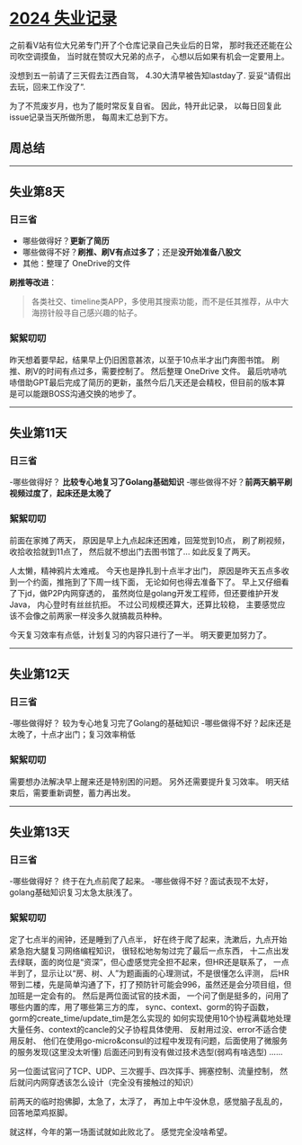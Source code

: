 # [2024 失业记录](https://github.com/Narglc/gitblog/issues/4)

之前看V站有位大兄弟专门开了个仓库记录自己失业后的日常，
那时我还还能在公司吹空调摸鱼，
当时就在赞叹大兄弟的点子，
心想以后如果有机会一定要用上。

没想到五一前请了三天假去江西自驾，
4.30大清早被告知lastday了.
妥妥“请假出去玩，回来工作没了“.

为了不荒废岁月，也为了能时常反复自省。
因此，特开此记录，
以每日回复此issue记录当天所做所思，
每周末汇总到下方。

## 周总结

---

## 失业第8天
### 日三省
- 哪些做得好？**更新了简历**
- 哪些做得不好？**刷推、刷V有点过多了**；还是**没开始准备八股文**
- 其他：整理了 OneDrive的文件

**刷推等改进**：
> 各类社交、timeline类APP，多使用其搜索功能，而不是任其推荐，从中大海捞针般寻自己感兴趣的帖子。


### 絮絮叨叨
昨天想着要早起，结果早上仍旧困意甚浓，以至于10点半才出门奔图书馆。
刷推、刷V的时间有点过多，需要控制了。
然后整理 OneDrive 文件。
最后吭哧吭哧借助GPT最后完成了简历的更新，虽然今后几天还是会精校，但目前的版本算是可以能跟BOSS沟通交换的地步了。

---

## 失业第11天

### 日三省
-哪些做得好？ **比较专心地复习了Golang基础知识**
-哪些做得不好？**前两天躺平刷视频过度了**，**起床还是太晚了**

### 絮絮叨叨
前面在家摊了两天，
原因是早上九点起床还困难，回笼觉到10点，
刷了刷视频，收拾收拾就到11点了，
然后就不想出门去图书馆了...
如此反复了两天。

人太懒，精神鸦片太难戒。
今天也是挣扎到十点半才出门，
原因是昨天五点多收到一个约面，推拖到了下周一线下面，
无论如何也得去准备下了。
早上又仔细看了下jd，做P2P内网穿透的，
虽然岗位是golang开发工程师，但还要维护开发Java，
内心登时有丝丝抗拒。
不过公司规模还算大，还算比较稳，
主要感觉应该不会像之前两家一样没多久就搞裁员种种。

今天复习效率有点低，计划复习的内容只进行了一半。
明天要更加努力了。

---

## 失业第12天

### 日三省
-哪些做得好？ 较为专心地复习完了Golang的基础知识
-哪些做得不好？起床还是太晚了，十点才出门；复习效率稍低

### 絮絮叨叨
需要想办法解决早上醒来还是特别困的问题。
另外还需要提升复习效率。
明天结束后，需要重新调整，蓄力再出发。

---

## 失业第13天

### 日三省
-哪些做得好？ 终于在九点前爬了起来。
-哪些做得不好？面试表现不太好，golang基础知识复习太急太肤浅了。

### 絮絮叨叨
定了七点半的闹钟，还是睡到了八点半，
好在终于爬了起来，洗漱后，九点开始紧急抱大腿复习网络编程知识，
很轻松地匆匆过完了最后一点东西，
十二点出发去绿联，面的岗位是“资深”，但心虚感觉完全担不起来，但HR还是联系了，
一点半到了，显示让以“房、树、人”为题画画的心理测试，不是很懂怎么评测，
后HR带到二楼，先是简单沟通了下，打了预防针可能会996，虽然还是会分项目组，但加班是一定会有的。
然后是两位面试官的技术面，
一个问了倒是挺多的，问用了哪些内置的库，用了哪些第三方的库，
sync、context、gorm的钩子函数，gorm的create_time/update_tim是怎么实现的
如何实现使用10个协程满载地处理大量任务、context的cancle的父子协程具体使用、
反射用过没、error不适合使用反射、
他们在使用go-micro&consul的过程中发现有问题，后面使用了微服务的服务发现(这里没太听懂)
后面还问到有没有做过技术选型(弱鸡有啥选型)
......

另一位面试官问了TCP、UDP、三次握手、四次挥手、拥塞控制、流量控制，
然后就问内网穿透该怎么设计（完全没有接触过的知识）

前两天的临时抱佛脚，太急了，太浮了，
再加上中午没休息，感觉脑子乱乱的，
回答地菜鸡抠脚。

就这样，今年的第一场面试就如此败北了。
感觉完全没啥希望。
